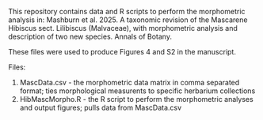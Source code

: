 This repository contains data and R scripts to perform the morphometric analysis in:
Mashburn et al. 2025. A taxonomic revision of the Mascarene Hibiscus sect. Lilibiscus (Malvaceae), with morphometric analysis and description of two new species. Annals of Botany.

These files were used to produce Figures 4 and S2 in the manuscript.

Files:
1. MascData.csv - the morphometric data matrix in comma separated format; ties morphological measurents to specific herbarium collections
2. HibMascMorpho.R - the R script to perform the morphometric analyses and output figures; pulls data from MascData.csv
